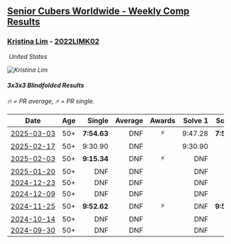 <style>table {white-space: nowrap;}</style>
<link rel="stylesheet" type="text/css" href="/scw-comp/css/flags.css" />

## [Senior Cubers Worldwide - Weekly Comp Results](/scw-comp/results/)
### [Kristina Lim](README.md) - [2022LIMK02](https://www.worldcubeassociation.org/persons/2022LIMK02?event=333bf)

<i class="flag flag-US" />&nbsp;United States

![Kristina Lim](1670987100.jpg)

#### 3x3x3 Blindfolded Results

<span style="white-space: nowrap;">🔥 = PR average</span>, <span style="white-space: nowrap;">⚡ = PR single</span>.

| Date | Age | Single | Average | Awards | Solve 1 | Solve 2 | Solve 3 | Video |
| :--: | :--: | --: | --: | :--: | --: | --: | --: | :-- |
| [2025-03-03](../../results/2025-03-03/333bf.md) | 50+ | **7:54.63** | DNF | ⚡ | 9:47.28 | **7:54.63** | DNF | [Desktop](https://www.facebook.com/events/3961748167376856/permalink/3975025646049108) / [Mobile](https://m.facebook.com/events/3961748167376856?view=permalink&id=3975025646049108) |
| [2025-02-17](../../results/2025-02-17/333bf.md) | 50+ | 9:30.90 | DNF |  | 9:30.90 | DNF | DNF | [Desktop](https://www.facebook.com/1045330593/videos/1186183079575242) / [Mobile](https://m.facebook.com/1045330593/videos/1186183079575242) |
| [2025-02-03](../../results/2025-02-03/333bf.md) | 50+ | **9:15.34** | DNF | ⚡ | DNF | DNF | **9:15.34** | [Desktop](https://www.facebook.com/1045330593/videos/590302113994136) / [Mobile](https://m.facebook.com/1045330593/videos/590302113994136) |
| [2025-01-20](../../results/2025-01-20/333bf.md) | 50+ | DNF | DNF |  | DNF | DNF | DNF | [Desktop](https://www.facebook.com/1045330593/videos/627613236620069) / [Mobile](https://m.facebook.com/1045330593/videos/627613236620069) |
| [2024-12-23](../../results/2024-12-23/333bf.md) | 50+ | DNF | DNF |  | DNF | DNF | DNF | [Desktop](https://www.facebook.com/events/585513520866394/permalink/594656136618799) / [Mobile](https://m.facebook.com/events/585513520866394?view=permalink&id=594656136618799) |
| [2024-12-09](../../results/2024-12-09/333bf.md) | 50+ | DNF | DNF |  | DNF | DNF | DNF | [Desktop](https://www.facebook.com/1045330593/videos/1289763088727482) / [Mobile](https://m.facebook.com/1045330593/videos/1289763088727482) |
| [2024-11-25](../../results/2024-11-25/333bf.md) | 50+ | **9:52.62** | DNF | ⚡ | DNF | **9:52.62** | DNF | [Desktop](https://www.facebook.com/1045330593/videos/1626704631254174) / [Mobile](https://m.facebook.com/1045330593/videos/1626704631254174) |
| [2024-10-14](../../results/2024-10-14/333bf.md) | 50+ | DNF | DNF |  | DNF | DNS | DNS | [Desktop](https://www.facebook.com/events/844597247519001/permalink/853743213271071) / [Mobile](https://m.facebook.com/events/844597247519001?view=permalink&id=853743213271071) |
| [2024-09-30](../../results/2024-09-30/333bf.md) | 50+ | DNF | DNF |  | DNF | DNF | DNS | [Desktop](https://www.facebook.com/events/1277054103468955/permalink/1285139595993739) / [Mobile](https://m.facebook.com/events/1277054103468955?view=permalink&id=1285139595993739) |


<!-- Global site tag (gtag.js) - Google Analytics -->
<script async src="https://www.googletagmanager.com/gtag/js?id=UA-86348435-3"></script>
<script>window.dataLayer = window.dataLayer || []; function gtag() {dataLayer.push(arguments);} gtag('js', new Date()); gtag('config', 'UA-86348435-3');</script>
